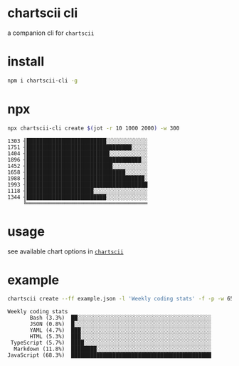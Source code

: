 # chartscii cli
a companion cli for `chartscii`   

# install
```bash
npm i chartscii-cli -g
```

# npx
```bash
npx chartscii-cli create $(jot -r 10 1000 2000) -w 300
```
```text
1303 ╢█████████████████████████░░░░░░░░░░░░░
1751 ╢█████████████████████████████████░░░░░
1404 ╢██████████████████████████░░░░░░░░░░░░
1896 ╢████████████████████████████████████░░
1452 ╢███████████████████████████░░░░░░░░░░░
1658 ╢███████████████████████████████░░░░░░░
1988 ╢█████████████████████████████████████░
1993 ╢██████████████████████████████████████
1118 ╢█████████████████████░░░░░░░░░░░░░░░░░
1344 ╢█████████████████████████░░░░░░░░░░░░░
     ╚══════════════════════════════════════
```


# usage
see available chart options in [`chartscii`](https://github.com/tool3/chartscii#chart-options)

# example
```bash
chartscii create --ff example.json -l 'Weekly coding stats' -f -p -w 65 -n
```

```text
Weekly coding stats                   
       Bash (3.3%)  ██░░░░░░░░░░░░░░░░░░░░░░░░░░░░░░░░░░░░░░░░░░
       JSON (0.8%)  █░░░░░░░░░░░░░░░░░░░░░░░░░░░░░░░░░░░░░░░░░░░
       YAML (4.7%)  ███░░░░░░░░░░░░░░░░░░░░░░░░░░░░░░░░░░░░░░░░░
       HTML (5.3%)  ███░░░░░░░░░░░░░░░░░░░░░░░░░░░░░░░░░░░░░░░░░
 TypeScript (5.7%)  ████░░░░░░░░░░░░░░░░░░░░░░░░░░░░░░░░░░░░░░░░
  Markdown (11.8%)  ████████░░░░░░░░░░░░░░░░░░░░░░░░░░░░░░░░░░░░
JavaScript (68.3%)  ████████████████████████████████████████████
```
